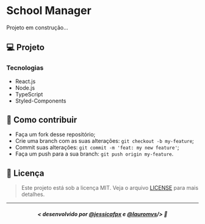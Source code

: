 <!-- <h1 align="center">
    <img src="./src/assets/" alt="School Manager"/>
</h1> -->


#  School Manager
Projeto em construção...


## 💻 Projeto

### Tecnologias
- React.js
- Node.js
- TypeScript
- Styled-Components

<!--
### Conhecimentos obtidos
-

###  Layout
O layout da aplicação está disponível no [Figma](https://www.figma.com/). -->

<!-- ## 🔧 Executar no seu PC

- Clone esse repositório;
- Execute o comando para instalar as dependências, como `yarn`;
- Execute o comando para iniciar a fake API, por exemplo: `yarn server`;
- Execute o comando para iniciar o projeto, por exemplo: `yarn start`;
- Acesse a aplicação em <strong> `http://localhost:3000`</strong>, mude a porta caso você tiver configurado outra. -->

## 🤔 Como contribuir

- Faça um fork desse repositório;
- Crie uma branch com as suas alterações: `git checkout -b my-feature`;
- Commit suas alterações: `git commit -m 'feat: my new feature'`;
- Faça um push para a sua branch: `git push origin my-feature`.

## 📜 Licença

> Este projeto está sob a licença MIT. Veja o arquivo [LICENSE](https://github.com/lauromvs/school-manager) para mais detalhes.

---

##### <p align="center"> <strong> < desenvolvido por <a href="https://github.com/jessicafpx"> @jessicafpx</a>  e <a href="https://github.com/lauromvs"> @lauromvs</a>/> </strong> 👋
